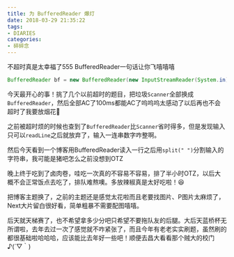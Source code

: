 ```yaml
---
title: 为 BufferedReader 爆灯
date: 2018-03-29 21:35:22
tags: 
- DIARIES
categories: 
- 碎碎念
---
```

不超时真是太幸福了555
BufferedReader一句话让你飞嘻嘻嘻
<!--more-->
```java
BufferedReader bf = new BufferedReader(new InputStreamReader(System.in));
```
今天最开心的事！挑了几个以前超时的题目，把垃圾`Scanner`全部换成`BufferedReader`，然后全部AC了100ms都能AC了呜呜呜太感动了以后再也不会超时了我要放烟花🎉

之前被超时烦的时候也查到了`BufferedReader`比`Scanner`省时得多，但是发现输入只可以`readLine`之后就放弃了，输入一连串数字咋整啊。

然后今天看到一个博客用BufferedReader读入一行之后用`split(" ")`分割输入的字符串，我可能是猪吧怎么之前没想到OTZ

晚上终于吃到了卤肉卷，哇吃一次真的不容易不容易，排了半小时OTZ，以后大概不会正常饭点去吃了，排队难熬噢。多放辣椒真是太好吃啦！😆

把博客主题换了，之前的主题还是感觉太花啦而且老要找图片、P图片太麻烦了，Next大片留白很好看，简单粗暴不需要配图嘻嘻。

后天就天梯赛了，也不希望拿多少分吧只希望不要拖队友的后腿。大后天蓝桥杯无所谓啦，去年去过一次了感觉就不咋紧张了，而且今年有老老实实刷题，虽然刷的都很基础啦哈哈哈，应该能比去年好一些吧！顺便去昌大看看那个贼大的校门♪(´▽｀)
